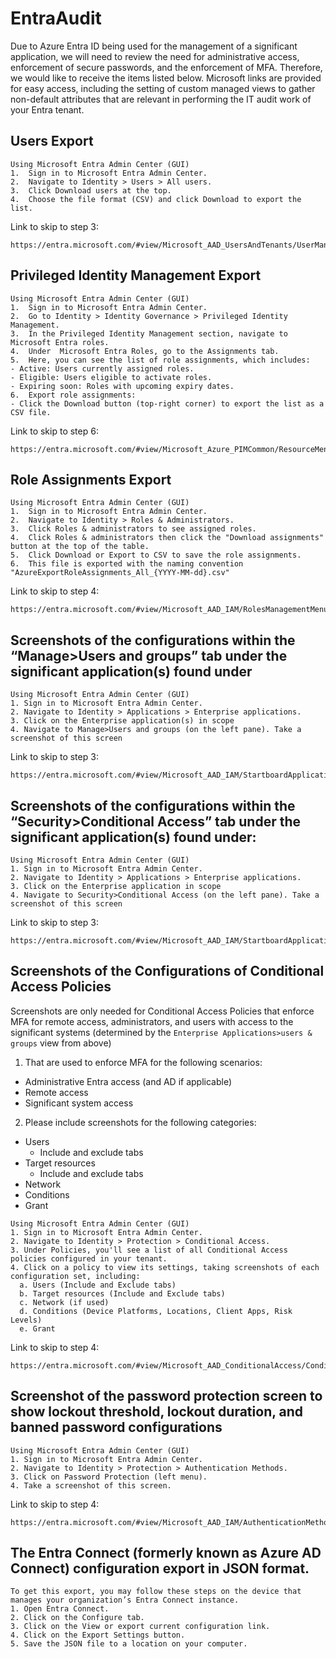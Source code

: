# EntraAudit
Due to Azure Entra ID being used for the management of a significant application, we will need to review the need for administrative access, enforcement of secure passwords, and the enforcement of MFA. Therefore, we would like to receive the items listed below. Microsoft links are provided for easy access, including the setting of custom managed views to gather non-default attributes that are relevant in performing the IT audit work of your Entra tenant.

## Users Export

```
Using Microsoft Entra Admin Center (GUI)
1.	Sign in to Microsoft Entra Admin Center.
2.	Navigate to Identity > Users > All users.
3.	Click Download users at the top.
4.	Choose the file format (CSV) and click Download to export the list.
```
Link to skip to step 3:
```
https://entra.microsoft.com/#view/Microsoft_AAD_UsersAndTenants/UserManagementMenuBlade/~/AllUsers
```

## Privileged Identity Management Export

```
Using Microsoft Entra Admin Center (GUI)
1.	Sign in to Microsoft Entra Admin Center.
2.	Go to Identity > Identity Governance > Privileged Identity Management.
3.	In the Privileged Identity Management section, navigate to  Microsoft Entra roles.
4.	Under  Microsoft Entra Roles, go to the Assignments tab.
5.	Here, you can see the list of role assignments, which includes:
- Active: Users currently assigned roles.
- Eligible: Users eligible to activate roles.
- Expiring soon: Roles with upcoming expiry dates.
6.	Export role assignments:
- Click the Download button (top-right corner) to export the list as a CSV file.
```
Link to skip to step 6:
```
https://entra.microsoft.com/#view/Microsoft_Azure_PIMCommon/ResourceMenuBlade/~/members/resourceId//resourceType/tenant/provider/aadroles
```

## Role Assignments Export
```
Using Microsoft Entra Admin Center (GUI)
1.	Sign in to Microsoft Entra Admin Center.
2.	Navigate to Identity > Roles & Administrators.
3.	Click Roles & administrators to see assigned roles.
4.	Click Roles & administrators then click the "Download assignments" button at the top of the table.
5.	Click Download or Export to CSV to save the role assignments.
6.	This file is exported with the naming convention "AzureExportRoleAssignments_All_{YYYY-MM-dd}.csv"
```
Link to skip to step 4:
```
https://entra.microsoft.com/#view/Microsoft_AAD_IAM/RolesManagementMenuBlade/~/AllRoles
```

## Screenshots of the configurations within the “Manage>Users and groups” tab under the significant application(s) found under
```
Using Microsoft Entra Admin Center (GUI)
1. Sign in to Microsoft Entra Admin Center.
2. Navigate to Identity > Applications > Enterprise applications.
3. Click on the Enterprise application(s) in scope
4. Navigate to Manage>Users and groups (on the left pane). Take a screenshot of this screen
```
Link to skip to step 3:
```
https://entra.microsoft.com/#view/Microsoft_AAD_IAM/StartboardApplicationsMenuBlade/~/AppAppsPreview
```

## Screenshots of the configurations within the “Security>Conditional Access” tab under the significant application(s) found under:
```
Using Microsoft Entra Admin Center (GUI)
1. Sign in to Microsoft Entra Admin Center.
2. Navigate to Identity > Applications > Enterprise applications.
3. Click on the Enterprise application in scope
4. Navigate to Security>Conditional Access (on the left pane). Take a screenshot of this screen
```
Link to skip to step 3:
```
https://entra.microsoft.com/#view/Microsoft_AAD_IAM/StartboardApplicationsMenuBlade/~/AppAppsPreview
```

## Screenshots of the Configurations of Conditional Access Policies

Screenshots are only needed for Conditional Access Policies that enforce MFA for remote access, administrators, and users with access to the significant systems (determined by the `Enterprise Applications>users & groups` view from above)

1. That are used to enforce MFA for the following scenarios:
- Administrative Entra access (and AD if applicable)
- Remote access
- Significant system access
2.	Please include screenshots for the following categories:
- Users
  - Include and exclude tabs
- Target resources
  - Include and exclude tabs
- Network
- Conditions
- Grant

```
Using Microsoft Entra Admin Center (GUI)
1. Sign in to Microsoft Entra Admin Center.
2. Navigate to Identity > Protection > Conditional Access.
3. Under Policies, you'll see a list of all Conditional Access policies configured in your tenant.
4. Click on a policy to view its settings, taking screenshots of each configuration set, including:
  a. Users (Include and Exclude tabs)
  b. Target resources (Include and Exclude tabs)
  c. Network (if used)
  d. Conditions (Device Platforms, Locations, Client Apps, Risk Levels)
  e. Grant
```
Link to skip to step 4:
```
https://entra.microsoft.com/#view/Microsoft_AAD_ConditionalAccess/ConditionalAccessBlade/~/Policies/menuId//fromNav/Identity
```

## Screenshot of the password protection screen to show lockout threshold, lockout duration, and banned password configurations
```
Using Microsoft Entra Admin Center (GUI)
1. Sign in to Microsoft Entra Admin Center.
2. Navigate to Identity > Protection > Authentication Methods.
3. Click on Password Protection (left menu).
4. Take a screenshot of this screen.
```
Link to skip to step 4:
```
https://entra.microsoft.com/#view/Microsoft_AAD_IAM/AuthenticationMethodsMenuBlade/~/PasswordProtection/fromNav/Identity
```

## The Entra Connect (formerly known as Azure AD Connect) configuration export in JSON format.
```
To get this export, you may follow these steps on the device that manages your organization’s Entra Connect instance.
1. Open Entra Connect.
2. Click on the Configure tab.
3. Click on the View or export current configuration link.
4. Click on the Export Settings button.
5. Save the JSON file to a location on your computer.
```
